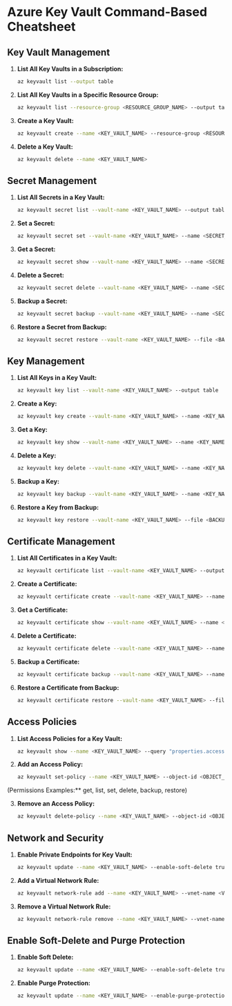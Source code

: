 # Azure Key Vault Command-Based Cheatsheet

## Key Vault Management

1. **List All Key Vaults in a Subscription:**

   ```bash
   az keyvault list --output table

2. **List All Key Vaults in a Specific Resource Group:**

   ```bash
   az keyvault list --resource-group <RESOURCE_GROUP_NAME> --output table

3. **Create a Key Vault:**

   ```bash
   az keyvault create --name <KEY_VAULT_NAME> --resource-group <RESOURCE_GROUP_NAME> --location <LOCATION>

4. **Delete a Key Vault:**

   ```bash
   az keyvault delete --name <KEY_VAULT_NAME>

## Secret Management

1. **List All Secrets in a Key Vault:**

   ```bash
   az keyvault secret list --vault-name <KEY_VAULT_NAME> --output table

2. **Set a Secret:**

   ```bash
   az keyvault secret set --vault-name <KEY_VAULT_NAME> --name <SECRET_NAME> --value <SECRET_VALUE>

3. **Get a Secret:**

   ```bash
   az keyvault secret show --vault-name <KEY_VAULT_NAME> --name <SECRET_NAME>

4. **Delete a Secret:**

   ```bash
   az keyvault secret delete --vault-name <KEY_VAULT_NAME> --name <SECRET_NAME>

5. **Backup a Secret:**

   ```bash
   az keyvault secret backup --vault-name <KEY_VAULT_NAME> --name <SECRET_NAME> --file <BACKUP_FILE_PATH>

6. **Restore a Secret from Backup:**

   ```bash
   az keyvault secret restore --vault-name <KEY_VAULT_NAME> --file <BACKUP_FILE_PATH>

## Key Management

1. **List All Keys in a Key Vault:**

   ```bash
   az keyvault key list --vault-name <KEY_VAULT_NAME> --output table

2. **Create a Key:**

   ```bash
   az keyvault key create --vault-name <KEY_VAULT_NAME> --name <KEY_NAME> --protection software

3. **Get a Key:**

   ```bash
   az keyvault key show --vault-name <KEY_VAULT_NAME> --name <KEY_NAME>

4. **Delete a Key:**

   ```bash
   az keyvault key delete --vault-name <KEY_VAULT_NAME> --name <KEY_NAME>

5. **Backup a Key:**

   ```bash
   az keyvault key backup --vault-name <KEY_VAULT_NAME> --name <KEY_NAME> --file <BACKUP_FILE_PATH>

6. **Restore a Key from Backup:**

   ```bash
   az keyvault key restore --vault-name <KEY_VAULT_NAME> --file <BACKUP_FILE_PATH>

## Certificate Management

1. **List All Certificates in a Key Vault:**

   ```bash
   az keyvault certificate list --vault-name <KEY_VAULT_NAME> --output table

2. **Create a Certificate:**

   ```bash
   az keyvault certificate create --vault-name <KEY_VAULT_NAME> --name <CERTIFICATE_NAME> --policy @<POLICY_JSON_FILE>

3. **Get a Certificate:**

   ```bash
   az keyvault certificate show --vault-name <KEY_VAULT_NAME> --name <CERTIFICATE_NAME>

4. **Delete a Certificate:**

   ```bash
   az keyvault certificate delete --vault-name <KEY_VAULT_NAME> --name <CERTIFICATE_NAME>

5. **Backup a Certificate:**

   ```bash
   az keyvault certificate backup --vault-name <KEY_VAULT_NAME> --name <CERTIFICATE_NAME> --file <BACKUP_FILE_PATH>

6. **Restore a Certificate from Backup:**

   ```bash
   az keyvault certificate restore --vault-name <KEY_VAULT_NAME> --file <BACKUP_FILE_PATH>

## Access Policies

1. **List Access Policies for a Key Vault:**

   ```bash
   az keyvault show --name <KEY_VAULT_NAME> --query "properties.accessPolicies"

2. **Add an Access Policy:**

   ```bash
   az keyvault set-policy --name <KEY_VAULT_NAME> --object-id <OBJECT_ID> --secret-permissions <PERMISSIONS> --key-permissions <PERMISSIONS> --certificate-permissions <PERMISSIONS>

(Permissions Examples:** get, list, set, delete, backup, restore)

3. **Remove an Access Policy:**

   ```bash
   az keyvault delete-policy --name <KEY_VAULT_NAME> --object-id <OBJECT_ID>

## Network and Security

1. **Enable Private Endpoints for Key Vault:**

   ```bash
   az keyvault update --name <KEY_VAULT_NAME> --enable-soft-delete true --enable-rbac-authorization true

2. **Add a Virtual Network Rule:**

   ```bash
   az keyvault network-rule add --name <KEY_VAULT_NAME> --vnet-name <VNET_NAME> --subnet <SUBNET_NAME>

3. **Remove a Virtual Network Rule:**

   ```bash
   az keyvault network-rule remove --name <KEY_VAULT_NAME> --vnet-name <VNET_NAME> --subnet <SUBNET_NAME>

## Enable Soft-Delete and Purge Protection

1. **Enable Soft Delete:**

   ```bash
   az keyvault update --name <KEY_VAULT_NAME> --enable-soft-delete true

2. **Enable Purge Protection:**

   ```bash
   az keyvault update --name <KEY_VAULT_NAME> --enable-purge-protection true
